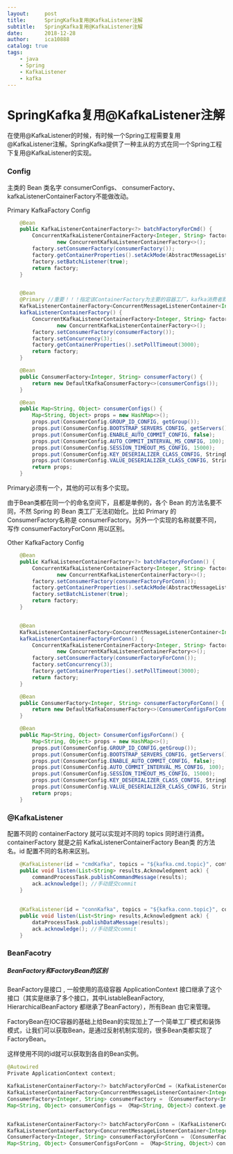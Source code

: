 ```yaml
---
layout:     post
title:      SpringKafka复用@KafkaListener注解
subtitle:   SpringKafka复用@KafkaListener注解
date:       2018-12-28
author:     ica10888
catalog: true
tags:
    - java
    - Spring
    - KafkaListener
    - kafka
---
```


# SpringKafka复用@KafkaListener注解

在使用@KafkaListener的时候，有时候一个Spring工程需要复用@KafkaListener注解。SpringKafka提供了一种主从的方式在同一个Spring工程下复用@KafkaListener的实现。

### Config

主类的 Bean 类名字 consumerConfigs、 consumerFactory、kafkaListenerContainerFactory不能做改动。

Primary KafkaFactory Config

``` java
    @Bean
    public KafkaListenerContainerFactory<?> batchFactoryForCmd() {
        ConcurrentKafkaListenerContainerFactory<Integer, String> factory =
                new ConcurrentKafkaListenerContainerFactory<>();
        factory.setConsumerFactory(consumerFactory());
        factory.getContainerProperties().setAckMode(AbstractMessageListenerContainer.AckMode.MANUAL_IMMEDIATE);
        factory.setBatchListener(true);
        return factory;
    }


    @Bean
    @Primary //重要！！！指定该ContainerFactory为主要的容器工厂，kafka消费者默认关联该容器
    KafkaListenerContainerFactory<ConcurrentMessageListenerContainer<Integer, String>>
    kafkaListenerContainerFactory() {
        ConcurrentKafkaListenerContainerFactory<Integer, String> factory =
                new ConcurrentKafkaListenerContainerFactory<>();
        factory.setConsumerFactory(consumerFactory());
        factory.setConcurrency(3);
        factory.getContainerProperties().setPollTimeout(3000);
        return factory;
    }

    @Bean
    public ConsumerFactory<Integer, String> consumerFactory() {
        return new DefaultKafkaConsumerFactory<>(consumerConfigs());
    }

    @Bean
    public Map<String, Object> consumerConfigs() {
        Map<String, Object> props = new HashMap<>();
        props.put(ConsumerConfig.GROUP_ID_CONFIG, getGroup());
        props.put(ConsumerConfig.BOOTSTRAP_SERVERS_CONFIG, getServers());
        props.put(ConsumerConfig.ENABLE_AUTO_COMMIT_CONFIG, false);
        props.put(ConsumerConfig.AUTO_COMMIT_INTERVAL_MS_CONFIG, 100);
        props.put(ConsumerConfig.SESSION_TIMEOUT_MS_CONFIG, 15000);
        props.put(ConsumerConfig.KEY_DESERIALIZER_CLASS_CONFIG, StringDeserializer.class);
        props.put(ConsumerConfig.VALUE_DESERIALIZER_CLASS_CONFIG, StringDeserializer.class);
        return props;
    }
```



Primary必须有一个，其他的可以有多个实现。

由于Bean类都在同一个的命名空间下，且都是单例的，各个 Bean 的方法名要不同，不然 Spring  的 Bean 类工厂无法初始化。比如 Primary 的 ConsumerFactory名称是 consumerFactory。另外一个实现的名称就要不同，写作 consumerFactoryForConn 用以区别。

Other KafkaFactory Config

``` java
    @Bean
    public KafkaListenerContainerFactory<?> batchFactoryForConn() {
        ConcurrentKafkaListenerContainerFactory<Integer, String> factory =
                new ConcurrentKafkaListenerContainerFactory<>();
        factory.setConsumerFactory(consumerFactoryForConn());
        factory.getContainerProperties().setAckMode(AbstractMessageListenerContainer.AckMode.MANUAL_IMMEDIATE);
        factory.setBatchListener(true);
        return factory;
    }


    @Bean
    KafkaListenerContainerFactory<ConcurrentMessageListenerContainer<Integer, String>>
    kafkaListenerContainerFactoryForConn() {
        ConcurrentKafkaListenerContainerFactory<Integer, String> factory =
                new ConcurrentKafkaListenerContainerFactory<>();
        factory.setConsumerFactory(consumerFactoryForConn());
        factory.setConcurrency(3);
        factory.getContainerProperties().setPollTimeout(3000);
        return factory;
    }

    @Bean
    public ConsumerFactory<Integer, String> consumerFactoryForConn() {
        return new DefaultKafkaConsumerFactory<>(ConsumerConfigsForConn());
    }

    @Bean
    public Map<String, Object> ConsumerConfigsForConn() {
        Map<String, Object> props = new HashMap<>();
        props.put(ConsumerConfig.GROUP_ID_CONFIG,getGroup());
        props.put(ConsumerConfig.BOOTSTRAP_SERVERS_CONFIG, getServers());
        props.put(ConsumerConfig.ENABLE_AUTO_COMMIT_CONFIG, false);
        props.put(ConsumerConfig.AUTO_COMMIT_INTERVAL_MS_CONFIG, 100);
        props.put(ConsumerConfig.SESSION_TIMEOUT_MS_CONFIG, 15000);
        props.put(ConsumerConfig.KEY_DESERIALIZER_CLASS_CONFIG, StringDeserializer.class);
        props.put(ConsumerConfig.VALUE_DESERIALIZER_CLASS_CONFIG, StringDeserializer.class);
        return props;
    }
```

### @KafkaListener

配置不同的 containerFactory 就可以实现对不同的 topics 同时进行消费。containerFactory 就是之前 KafkaListenerContainerFactory Bean类 的方法名。id 配置不同的名称来区别。

``` java
    @KafkaListener(id = "cmdKafka", topics = "${kafka.cmd.topic}", containerFactory = "batchFactoryForCmd")
    public void listen(List<String> results,Acknowledgment ack) {
        commandProcessTask.publishCommandMessage(results);
        ack.acknowledge(); //手动提交commit
    }
    
    
    @KafkaListener(id = "connKafka", topics = "${kafka.conn.topic}", containerFactory = "batchFactoryForConn")
    public void listen(List<String> results,Acknowledgment ack) {
        dataProcessTask.publishDataMessage(results);
        ack.acknowledge(); //手动提交commit
    }
```

### BeanFacotry

##### BeanFactory和FactoryBean的区别

BeanFactory是接口 , 一般使用的高级容器  ApplicationContext 接口继承了这个接口（其实是继承了多个接口，其中ListableBeanFactory, HierarchicalBeanFactory 都继承了BeanFactory），所有Bean 由它来管理。

FactoryBean在IOC容器的基础上给Bean的实现加上了一个简单工厂模式和装饰模式，让我们可以获取Bean，是通过反射机制实现的，很多Bean类都实现了FactoryBean<T>。

这样使用不同的id就可以获取到各自的Bean实例。

``` java
@Autowired
Private ApplicationContext context;
```

``` java
KafkaListenerContainerFactory<?> batchFactoryForCmd = (KafkaListenerContainerFactory<?>) context.getBean("batchFactoryForCmd");
KafkaListenerContainerFactory<ConcurrentMessageListenerContainer<Integer, String>> kafkaListenerContainerFactory =（KafkaListenerContainerFactory<ConcurrentMessageListenerContainer<Integer, String>>）context.getBean("kafkaListenerContainerFactory");
ConsumerFactory<Integer, String> consumerFactory = （ConsumerFactory<Integer, String>）context.getBean("consumerFactory");
Map<String, Object> consumerConfigs = （Map<String, Object>）context.getBean("consumerConfigs");


KafkaListenerContainerFactory<?> batchFactoryForConn = (KafkaListenerContainerFactory<?>) context.getBean("batchFactoryForConn");
KafkaListenerContainerFactory<ConcurrentMessageListenerContainer<Integer, String>> kafkaListenerContainerFactoryForConn =（KafkaListenerContainerFactory<ConcurrentMessageListenerContainer<Integer, String>>）context.getBean("kafkaListenerContainerFactoryForConn");
ConsumerFactory<Integer, String> consumerFactoryForConn = （ConsumerFactory<Integer, String>）context.getBean("consumerFactoryForConn");
Map<String, Object> ConsumerConfigsForConn = （Map<String, Object>）context.getBean("ConsumerConfigsForConn");

```

